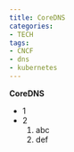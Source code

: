 ```yaml
---
title: CoreDNS
categories:
- TECH
tags:
- CNCF
- dns
- kubernetes
---
```

**CoreDNS**

* 1
* 2 
    1. abc
    2. def
